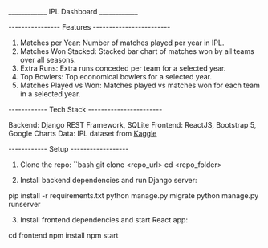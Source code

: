 ____________ IPL Dashboard ____________

---------------- Features ------------------------

1. Matches per Year: Number of matches played per year in IPL.
2. Matches Won Stacked: Stacked bar chart of matches won by all teams over all seasons.
3. Extra Runs: Extra runs conceded per team for a selected year.
4. Top Bowlers: Top economical bowlers for a selected year.
5. Matches Played vs Won: Matches played vs matches won for each team in a selected year.

------------ Tech Stack -----------------------

Backend: Django REST Framework, SQLite
Frontend: ReactJS, Bootstrap 5, Google Charts
Data: IPL dataset from [Kaggle](https://www.kaggle.com/manasgarg/ipl)

------------ Setup ------------------

1. Clone the repo:
   ``bash
   git clone <repo_url>
   cd <repo_folder>

2. Install backend dependencies and run Django server:

  pip install -r requirements.txt
  python manage.py migrate
  python manage.py runserver

3. Install frontend dependencies and start React app:

  cd frontend
  npm install
  npm start
